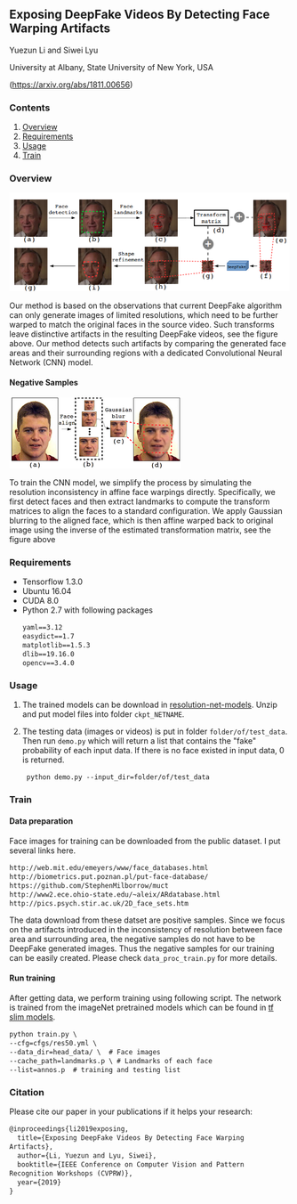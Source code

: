 
## Exposing DeepFake Videos By Detecting Face Warping Artifacts
Yuezun Li and Siwei Lyu 

University at Albany, State University of New York, USA

(https://arxiv.org/abs/1811.00656)

### Contents
1. [Overview](#Overview)
2. [Requirements](#Requirements)
3. [Usage](#Usage)
4. [Train](#Train)


### Overview
![overview](readme_src/overview.png "overview")

Our method is based on the observations that current DeepFake algorithm can only generate images of limited resolutions, which need to be further warped to match the original faces in the source video. Such transforms leave distinctive artifacts in the resulting DeepFake videos, see the figure above.
Our method detects such artifacts by comparing the generated face areas and their surrounding regions with a dedicated Convolutional Neural Network (CNN) model.  

#### Negative Samples
![negative_sample](readme_src/data_gen.png "Negative Samples")

To train the CNN model, we simplify the process by simulating the resolution inconsistency in affine face warpings directly. 
Specifically, we first detect faces and then extract landmarks to compute the transform matrices to align the faces to a standard configuration. We apply Gaussian blurring to the aligned face, which is then affine warped back to original image using the inverse of the estimated transformation matrix, see the figure above

### Requirements
- Tensorflow 1.3.0
- Ubuntu 16.04
- CUDA 8.0
- Python 2.7 with following packages
    ```
    yaml==3.12
    easydict==1.7
    matplotlib==1.5.3
    dlib==19.16.0
    opencv==3.4.0
    ```

### Usage
1. The trained models can be download in [resolution-net-models](https://drive.google.com/open?id=1cIWm7asQAc1KuaI7TlEB4NZVPAzz_d4f). Unzip and put model files into 
folder `ckpt_NETNAME`.
2. The testing data (images or videos) is put in folder `folder/of/test_data`. Then 
run `demo.py` which will return a list that contains the "fake" probability of each input data. 
If there is no face existed in input data, 0 is returned.

        python demo.py --input_dir=folder/of/test_data
        
    
### Train
#### Data preparation
Face images for training can be downloaded from the public dataset. I put several links here.
    
    http://web.mit.edu/emeyers/www/face_databases.html
    http://biometrics.put.poznan.pl/put-face-database/
    https://github.com/StephenMilborrow/muct
    http://www2.ece.ohio-state.edu/~aleix/ARdatabase.html
    http://pics.psych.stir.ac.uk/2D_face_sets.htm

The data download from these datset are positive samples. 
Since we focus on the artifacts introduced in the inconsistency of resolution between face area and surrounding area,
the negative samples do not have to be DeepFake generated images. Thus the negative samples for our training can 
be easily created. Please check `data_proc_train.py` for more details.

#### Run training
After getting data, we perform training using following script. The network is trained from 
the imageNet pretrained models which can be found in [tf slim models](https://github.com/tensorflow/models/tree/master/research/slim#Pretrained).

    python train.py \
    --cfg=cfgs/res50.yml \
    --data_dir=head_data/ \  # Face images
    --cache_path=landmarks.p \ # Landmarks of each face
    --list=annos.p  # training and testing list
    
### Citation

Please cite our paper in your publications if it helps your research:

    @inproceedings{li2019exposing,
      title={Exposing DeepFake Videos By Detecting Face Warping Artifacts},
      author={Li, Yuezun and Lyu, Siwei},
      booktitle={IEEE Conference on Computer Vision and Pattern Recognition Workshops (CVPRW)},
      year={2019}
    }





